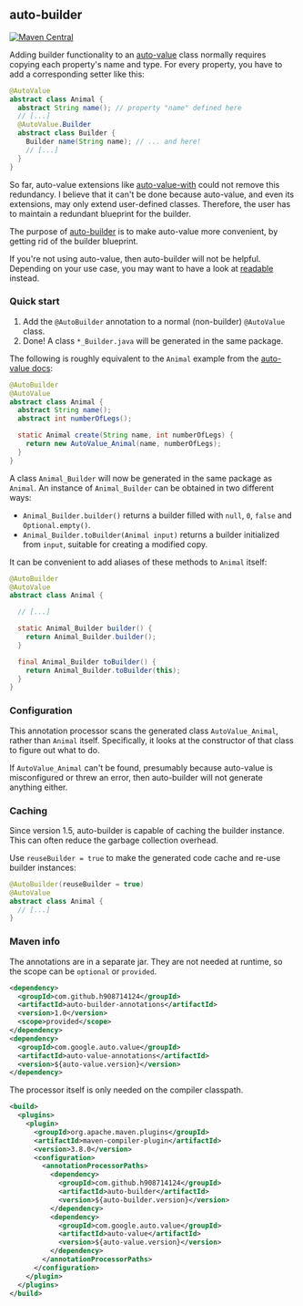 ## auto-builder

[![Maven Central](https://maven-badges.herokuapp.com/maven-central/com.github.h908714124/auto-builder/badge.svg)](https://maven-badges.herokuapp.com/maven-central/com.github.h908714124/auto-builder)

Adding builder functionality to an [auto-value](https://github.com/google/auto/tree/master/value)
class normally requires copying each property's name and type.
For every property, you have to add a corresponding setter like this:

````java
@AutoValue
abstract class Animal {
  abstract String name(); // property "name" defined here
  // [...] 
  @AutoValue.Builder
  abstract class Builder {
    Builder name(String name); // ... and here!
    // [...]
  }
}

````

So far, auto-value extensions like [auto-value-with](https://github.com/gabrielittner/auto-value-with)
could not remove this redundancy.
I believe that it can't be done because auto-value, and even its extensions,
may only extend user-defined classes.
Therefore, the user has to maintain a redundant blueprint for the builder.

The purpose of [auto-builder](https://github.com/h908714124/auto-builder) is to make 
auto-value more convenient, by getting rid of the builder blueprint.

If you're not using auto-value, then auto-builder will not be helpful.
Depending on your use case, you may want to have a look at
[readable](https://github.com/h908714124/readable) instead.

### Quick start

1. Add the `@AutoBuilder` annotation to a normal (non-builder) `@AutoValue` class. 
1. Done! A class `*_Builder.java` will be generated in the same package.

The following is roughly equivalent to the `Animal` example from the
[auto-value docs](https://github.com/google/auto/blob/master/value/userguide/builders.md):

````java
@AutoBuilder
@AutoValue
abstract class Animal {
  abstract String name();
  abstract int numberOfLegs();

  static Animal create(String name, int numberOfLegs) {
    return new AutoValue_Animal(name, numberOfLegs);
  }
}
````

A class `Animal_Builder` will now be generated in the same package as `Animal`.
An instance of `Animal_Builder` can be obtained in two different ways:

* `Animal_Builder.builder()` returns a builder filled with `null`, `0`, `false` and `Optional.empty()`.
* `Animal_Builder.toBuilder(Animal input)` returns a builder initialized from `input`, suitable for creating a modified copy.

It can be convenient to add aliases of these methods to `Animal` itself:

````java
@AutoBuilder
@AutoValue
abstract class Animal {

  // [...]

  static Animal_Builder builder() {
    return Animal_Builder.builder();
  }

  final Animal_Builder toBuilder() {
    return Animal_Builder.toBuilder(this);
  }
}
````

### Configuration

This annotation processor scans the generated class `AutoValue_Animal`, rather than `Animal` itself.
Specifically, it looks at the constructor of that class to figure out what to do.

If `AutoValue_Animal` can't be found,
presumably because auto-value is misconfigured or threw an error,
then auto-builder will not generate anything either.

### Caching

Since version 1.5, auto-builder is capable of caching the builder instance.
This can often reduce the garbage collection overhead.

Use `reuseBuilder = true` to make
the generated code cache and re-use builder instances:

````java
@AutoBuilder(reuseBuilder = true)
@AutoValue
abstract class Animal {
  // [...]
}
````

### Maven info

The annotations are in a separate jar.
They are not needed at runtime, so the scope can be `optional`
or `provided`.

````xml
<dependency>
  <groupId>com.github.h908714124</groupId>
  <artifactId>auto-builder-annotations</artifactId>
  <version>1.0</version>
  <scope>provided</scope>
</dependency>
<dependency>
  <groupId>com.google.auto.value</groupId>
  <artifactId>auto-value-annotations</artifactId>
  <version>${auto-value.version}</version>
</dependency>
````

The processor itself is only needed on the compiler classpath.

````xml
<build>
  <plugins>
    <plugin>
      <groupId>org.apache.maven.plugins</groupId>
      <artifactId>maven-compiler-plugin</artifactId>
      <version>3.8.0</version>
      <configuration>
        <annotationProcessorPaths>
          <dependency>
            <groupId>com.github.h908714124</groupId>
            <artifactId>auto-builder</artifactId>
            <version>${auto-builder.version}</version>
          </dependency>
          <dependency>
            <groupId>com.google.auto.value</groupId>
            <artifactId>auto-value</artifactId>
            <version>${auto-value.version}</version>
          </dependency>
        </annotationProcessorPaths>
      </configuration>
    </plugin>
  </plugins>
</build>
````
